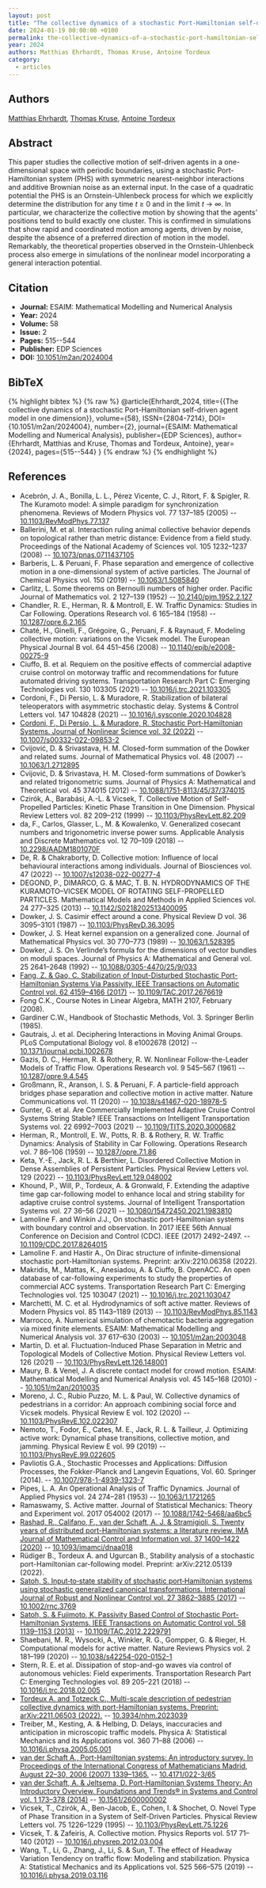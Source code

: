 ```yaml
---
layout: post
title: "The collective dynamics of a stochastic Port-Hamiltonian self-driven agent model in one dimension"
date: 2024-01-19 00:00:00 +0100
permalink: the-collective-dynamics-of-a-stochastic-port-hamiltonian-self-driven-agent-model-in-one-dimension
year: 2024
authors: Matthias Ehrhardt, Thomas Kruse, Antoine Tordeux
category:
  - articles
---
```

 
## Authors
[Matthias Ehrhardt](authors/matthias_ehrhardt), [Thomas Kruse](authors/thomas_kruse), [Antoine Tordeux](authors/antoine_tordeux)
 
## Abstract
This paper studies the collective motion of self-driven agents in a one-dimensional space with periodic boundaries, using a stochastic Port-Hamiltonian system (PHS) with symmetric nearest-neighbor interactions and additive Brownian noise as an external input. In the case of a quadratic potential the PHS is an Ornstein-Uhlenbeck process for which we explicitly determine the distribution for any time *t* ≥ 0 and in the limit *t* → *∞*. In particular, we characterize the collective motion by showing that the agents’ positions tend to build exactly one cluster. This is confirmed in simulations that show rapid and coordinated motion among agents, driven by noise, despite the absence of a preferred direction of motion in the model. Remarkably, the theoretical properties observed in the Ornstein-Uhlenbeck process also emerge in simulations of the nonlinear model incorporating a general interaction potential.
 
## Citation
- **Journal:** ESAIM: Mathematical Modelling and Numerical Analysis
- **Year:** 2024
- **Volume:** 58
- **Issue:** 2
- **Pages:** 515--544
- **Publisher:** EDP Sciences
- **DOI:** [10.1051/m2an/2024004](https://doi.org/10.1051/m2an/2024004)
 
## BibTeX
{% highlight bibtex %}
{% raw %}
@article{Ehrhardt_2024,
  title={{The collective dynamics of a stochastic Port-Hamiltonian self-driven agent model in one dimension}},
  volume={58},
  ISSN={2804-7214},
  DOI={10.1051/m2an/2024004},
  number={2},
  journal={ESAIM: Mathematical Modelling and Numerical Analysis},
  publisher={EDP Sciences},
  author={Ehrhardt, Matthias and Kruse, Thomas and Tordeux, Antoine},
  year={2024},
  pages={515--544}
}
{% endraw %}
{% endhighlight %}
 
## References
- Acebrón, J. A., Bonilla, L. L., Pérez Vicente, C. J., Ritort, F. & Spigler, R. The Kuramoto model: A simple paradigm for synchronization phenomena. Reviews of Modern Physics vol. 77 137–185 (2005) -- [10.1103/RevModPhys.77.137](https://doi.org/10.1103/RevModPhys.77.137)
- Ballerini, M. et al. Interaction ruling animal collective behavior depends on topological rather than metric distance: Evidence from a field study. Proceedings of the National Academy of Sciences vol. 105 1232–1237 (2008) -- [10.1073/pnas.0711437105](https://doi.org/10.1073/pnas.0711437105)
- Barberis, L. & Peruani, F. Phase separation and emergence of collective motion in a one-dimensional system of active particles. The Journal of Chemical Physics vol. 150 (2019) -- [10.1063/1.5085840](https://doi.org/10.1063/1.5085840)
- Carlitz, L. Some theorems on Bernoulli numbers of higher order. Pacific Journal of Mathematics vol. 2 127–139 (1952) -- [10.2140/pjm.1952.2.127](https://doi.org/10.2140/pjm.1952.2.127)
- Chandler, R. E., Herman, R. & Montroll, E. W. Traffic Dynamics: Studies in Car Following. Operations Research vol. 6 165–184 (1958) -- [10.1287/opre.6.2.165](https://doi.org/10.1287/opre.6.2.165)
- Chaté, H., Ginelli, F., Grégoire, G., Peruani, F. & Raynaud, F. Modeling collective motion: variations on the Vicsek model. The European Physical Journal B vol. 64 451–456 (2008) -- [10.1140/epjb/e2008-00275-9](https://doi.org/10.1140/epjb/e2008-00275-9)
- Ciuffo, B. et al. Requiem on the positive effects of commercial adaptive cruise control on motorway traffic and recommendations for future automated driving systems. Transportation Research Part C: Emerging Technologies vol. 130 103305 (2021) -- [10.1016/j.trc.2021.103305](https://doi.org/10.1016/j.trc.2021.103305)
- Cordoni, F., Di Persio, L. & Muradore, R. Stabilization of bilateral teleoperators with asymmetric stochastic delay. Systems &amp; Control Letters vol. 147 104828 (2021) -- [10.1016/j.sysconle.2020.104828](https://doi.org/10.1016/j.sysconle.2020.104828)
- [Cordoni, F., Di Persio, L. & Muradore, R. Stochastic Port-Hamiltonian Systems. Journal of Nonlinear Science vol. 32 (2022)](stochastic-port-hamiltonian-systems) -- [10.1007/s00332-022-09853-2](https://doi.org/10.1007/s00332-022-09853-2)
- Cvijović, D. & Srivastava, H. M. Closed-form summation of the Dowker and related sums. Journal of Mathematical Physics vol. 48 (2007) -- [10.1063/1.2712895](https://doi.org/10.1063/1.2712895)
- Cvijović, D. & Srivastava, H. M. Closed-form summations of Dowker’s and related trigonometric sums. Journal of Physics A: Mathematical and Theoretical vol. 45 374015 (2012) -- [10.1088/1751-8113/45/37/374015](https://doi.org/10.1088/1751-8113/45/37/374015)
- Czirók, A., Barabási, A.-L. & Vicsek, T. Collective Motion of Self-Propelled Particles: Kinetic Phase Transition in One Dimension. Physical Review Letters vol. 82 209–212 (1999) -- [10.1103/PhysRevLett.82.209](https://doi.org/10.1103/PhysRevLett.82.209)
- da, F., Carlos, Glasser, L., M. & Kowalenko, V. Generalized cosecant numbers and trigonometric inverse power sums. Applicable Analysis and Discrete Mathematics vol. 12 70–109 (2018) -- [10.2298/AADM1801070F](https://doi.org/10.2298/AADM1801070F)
- De, R. & Chakraborty, D. Collective motion: Influence of local behavioural interactions among individuals. Journal of Biosciences vol. 47 (2022) -- [10.1007/s12038-022-00277-4](https://doi.org/10.1007/s12038-022-00277-4)
- DEGOND, P., DIMARCO, G. & MAC, T. B. N. HYDRODYNAMICS OF THE KURAMOTO–VICSEK MODEL OF ROTATING SELF-PROPELLED PARTICLES. Mathematical Models and Methods in Applied Sciences vol. 24 277–325 (2013) -- [10.1142/S0218202513400095](https://doi.org/10.1142/S0218202513400095)
- Dowker, J. S. Casimir effect around a cone. Physical Review D vol. 36 3095–3101 (1987) -- [10.1103/PhysRevD.36.3095](https://doi.org/10.1103/PhysRevD.36.3095)
- Dowker, J. S. Heat kernel expansion on a generalized cone. Journal of Mathematical Physics vol. 30 770–773 (1989) -- [10.1063/1.528395](https://doi.org/10.1063/1.528395)
- Dowker, J. S. On Verlinde’s formula for the dimensions of vector bundles on moduli spaces. Journal of Physics A: Mathematical and General vol. 25 2641–2648 (1992) -- [10.1088/0305-4470/25/9/033](https://doi.org/10.1088/0305-4470/25/9/033)
- [Fang, Z. & Gao, C. Stabilization of Input-Disturbed Stochastic Port-Hamiltonian Systems Via Passivity. IEEE Transactions on Automatic Control vol. 62 4159–4166 (2017)](stabilization-of-input-disturbed-stochastic-port-hamiltonian-systems-via-passivity) -- [10.1109/TAC.2017.2676619](https://doi.org/10.1109/TAC.2017.2676619)
- Fong C.K., Course Notes in Linear Algebra, MATH 2107, February (2008).
- Gardiner C.W., Handbook of Stochastic Methods, Vol. 3. Springer Berlin (1985).
- Gautrais, J. et al. Deciphering Interactions in Moving Animal Groups. PLoS Computational Biology vol. 8 e1002678 (2012) -- [10.1371/journal.pcbi.1002678](https://doi.org/10.1371/journal.pcbi.1002678)
- Gazis, D. C., Herman, R. & Rothery, R. W. Nonlinear Follow-the-Leader Models of Traffic Flow. Operations Research vol. 9 545–567 (1961) -- [10.1287/opre.9.4.545](https://doi.org/10.1287/opre.9.4.545)
- Großmann, R., Aranson, I. S. & Peruani, F. A particle-field approach bridges phase separation and collective motion in active matter. Nature Communications vol. 11 (2020) -- [10.1038/s41467-020-18978-5](https://doi.org/10.1038/s41467-020-18978-5)
- Gunter, G. et al. Are Commercially Implemented Adaptive Cruise Control Systems String Stable? IEEE Transactions on Intelligent Transportation Systems vol. 22 6992–7003 (2021) -- [10.1109/TITS.2020.3000682](https://doi.org/10.1109/TITS.2020.3000682)
- Herman, R., Montroll, E. W., Potts, R. B. & Rothery, R. W. Traffic Dynamics: Analysis of Stability in Car Following. Operations Research vol. 7 86–106 (1959) -- [10.1287/opre.7.1.86](https://doi.org/10.1287/opre.7.1.86)
- Keta, Y.-E., Jack, R. L. & Berthier, L. Disordered Collective Motion in Dense Assemblies of Persistent Particles. Physical Review Letters vol. 129 (2022) -- [10.1103/PhysRevLett.129.048002](https://doi.org/10.1103/PhysRevLett.129.048002)
- Khound, P., Will, P., Tordeux, A. & Gronwald, F. Extending the adaptive time gap car-following model to enhance local and string stability for adaptive cruise control systems. Journal of Intelligent Transportation Systems vol. 27 36–56 (2021) -- [10.1080/15472450.2021.1983810](https://doi.org/10.1080/15472450.2021.1983810)
- Lamoline F. and Winkin J.J., On stochastic port-Hamiltonian systems with boundary control and observation. In 2017 IEEE 56th Annual Conference on Decision and Control (CDC). IEEE (2017) 2492–2497. -- [10.1109/CDC.2017.8264015](https://doi.org/10.1109/CDC.2017.8264015)
- Lamoline F. and Hastir A., On Dirac structure of infinite-dimensional stochastic port-Hamiltonian systems. Preprint: arXiv:2210.06358 (2022).
- Makridis, M., Mattas, K., Anesiadou, A. & Ciuffo, B. OpenACC. An open database of car-following experiments to study the properties of commercial ACC systems. Transportation Research Part C: Emerging Technologies vol. 125 103047 (2021) -- [10.1016/j.trc.2021.103047](https://doi.org/10.1016/j.trc.2021.103047)
- Marchetti, M. C. et al. Hydrodynamics of soft active matter. Reviews of Modern Physics vol. 85 1143–1189 (2013) -- [10.1103/RevModPhys.85.1143](https://doi.org/10.1103/RevModPhys.85.1143)
- Marrocco, A. Numerical simulation of chemotactic bacteria aggregation via mixed finite elements. ESAIM: Mathematical Modelling and Numerical Analysis vol. 37 617–630 (2003) -- [10.1051/m2an:2003048](https://doi.org/10.1051/m2an:2003048)
- Martin, D. et al. Fluctuation-Induced Phase Separation in Metric and Topological Models of Collective Motion. Physical Review Letters vol. 126 (2021) -- [10.1103/PhysRevLett.126.148001](https://doi.org/10.1103/PhysRevLett.126.148001)
- Maury, B. & Venel, J. A discrete contact model for crowd motion. ESAIM: Mathematical Modelling and Numerical Analysis vol. 45 145–168 (2010) -- [10.1051/m2an/2010035](https://doi.org/10.1051/m2an/2010035)
- Moreno, J. C., Rubio Puzzo, M. L. & Paul, W. Collective dynamics of pedestrians in a corridor: An approach combining social force and Vicsek models. Physical Review E vol. 102 (2020) -- [10.1103/PhysRevE.102.022307](https://doi.org/10.1103/PhysRevE.102.022307)
- Nemoto, T., Fodor, É., Cates, M. E., Jack, R. L. & Tailleur, J. Optimizing active work: Dynamical phase transitions, collective motion, and jamming. Physical Review E vol. 99 (2019) -- [10.1103/PhysRevE.99.022605](https://doi.org/10.1103/PhysRevE.99.022605)
- Pavliotis G.A., Stochastic Processes and Applications: Diffusion Processes, the Fokker-Planck and Langevin Equations, Vol. 60. Springer (2014). -- [10.1007/978-1-4939-1323-7](https://doi.org/10.1007/978-1-4939-1323-7)
- Pipes, L. A. An Operational Analysis of Traffic Dynamics. Journal of Applied Physics vol. 24 274–281 (1953) -- [10.1063/1.1721265](https://doi.org/10.1063/1.1721265)
- Ramaswamy, S. Active matter. Journal of Statistical Mechanics: Theory and Experiment vol. 2017 054002 (2017) -- [10.1088/1742-5468/aa6bc5](https://doi.org/10.1088/1742-5468/aa6bc5)
- [Rashad, R., Califano, F., van der Schaft, A. J. & Stramigioli, S. Twenty years of distributed port-Hamiltonian systems: a literature review. IMA Journal of Mathematical Control and Information vol. 37 1400–1422 (2020)](twenty-years-of-distributed-port-hamiltonian-systems-a-literature-review) -- [10.1093/imamci/dnaa018](https://doi.org/10.1093/imamci/dnaa018)
- Rüdiger B., Tordeux A. and Ugurcan B., Stability analysis of a stochastic port-Hamiltonian car-following model. Preprint: arXiv:2212.05139 (2022).
- [Satoh, S. Input‐to‐state stability of stochastic port‐Hamiltonian systems using stochastic generalized canonical transformations. International Journal of Robust and Nonlinear Control vol. 27 3862–3885 (2017)](input-to-state-stability-of-stochastic-port-hamiltonian-systems-using-stochastic-generalized-canonical-transformations) -- [10.1002/rnc.3769](https://doi.org/10.1002/rnc.3769)
- [Satoh, S. & Fujimoto, K. Passivity Based Control of Stochastic Port-Hamiltonian Systems. IEEE Transactions on Automatic Control vol. 58 1139–1153 (2013)](passivity-based-control-of-stochastic-port-hamiltonian-systems) -- [10.1109/TAC.2012.2229791](https://doi.org/10.1109/TAC.2012.2229791)
- Shaebani, M. R., Wysocki, A., Winkler, R. G., Gompper, G. & Rieger, H. Computational models for active matter. Nature Reviews Physics vol. 2 181–199 (2020) -- [10.1038/s42254-020-0152-1](https://doi.org/10.1038/s42254-020-0152-1)
- Stern, R. E. et al. Dissipation of stop-and-go waves via control of autonomous vehicles: Field experiments. Transportation Research Part C: Emerging Technologies vol. 89 205–221 (2018) -- [10.1016/j.trc.2018.02.005](https://doi.org/10.1016/j.trc.2018.02.005)
- [Tordeux A. and Totzeck C., Multi-scale description of pedestrian collective dynamics with port-Hamiltonian systems. Preprint: arXiv:2211.06503 (2022).](multi-scale-description-of-pedestrian-collective-dynamics-with-port-hamiltonian-systems) -- [10.3934/nhm.2023039](https://doi.org/10.3934/nhm.2023039)
- Treiber, M., Kesting, A. & Helbing, D. Delays, inaccuracies and anticipation in microscopic traffic models. Physica A: Statistical Mechanics and its Applications vol. 360 71–88 (2006) -- [10.1016/j.physa.2005.05.001](https://doi.org/10.1016/j.physa.2005.05.001)
- [van der Schaft A., Port-Hamiltonian systems: An introductory survey. In Proceedings of the International Congress of Mathematicians Madrid, August 22–30, 2006 (2007) 1339–1365.](port-hamiltonian-systems-an-introductory-survey) -- [10.4171/022-3/65](https://doi.org/10.4171/022-3/65)
- [van der Schaft, A. & Jeltsema, D. Port-Hamiltonian Systems Theory: An Introductory Overview. Foundations and Trends® in Systems and Control vol. 1 173–378 (2014)](port-hamiltonian-systems-theory-an-introductory-overview-journal) -- [10.1561/2600000002](https://doi.org/10.1561/2600000002)
- Vicsek, T., Czirók, A., Ben-Jacob, E., Cohen, I. & Shochet, O. Novel Type of Phase Transition in a System of Self-Driven Particles. Physical Review Letters vol. 75 1226–1229 (1995) -- [10.1103/PhysRevLett.75.1226](https://doi.org/10.1103/PhysRevLett.75.1226)
- Vicsek, T. & Zafeiris, A. Collective motion. Physics Reports vol. 517 71–140 (2012) -- [10.1016/j.physrep.2012.03.004](https://doi.org/10.1016/j.physrep.2012.03.004)
- Wang, T., Li, G., Zhang, J., Li, S. & Sun, T. The effect of Headway Variation Tendency on traffic flow: Modeling and stabilization. Physica A: Statistical Mechanics and its Applications vol. 525 566–575 (2019) -- [10.1016/j.physa.2019.03.116](https://doi.org/10.1016/j.physa.2019.03.116)

